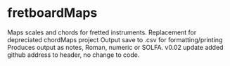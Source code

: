 # fretboardMaps
Maps scales and chords for fretted instruments. Replacement for depreciated chordMaps project
Output save to .csv for formatting/printing
Produces output as notes, Roman, numeric or SOLFA.
v0.02 update added github address to header, no change to code.
